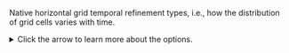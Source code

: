 Native horizontal grid temporal refinement types, i.e., how the distribution of grid cells varies with time.

<details>
<summary>Click the arrow to learn more about the options.</summary>

  - static: the total number of grid points stays constant during the model run and there is no grid refinement, i.e. the grid is held fixed.
  - dynamically_stretched: the total number of grid points stays constant, but grid points can be dynamically relocated.
  - adaptive: the total number of grid points varies during the model run. The grid is refined locally when important physical processes occur that need additional grid resolution, and coarsened when the additional resolution is no longer needed.

</details>
